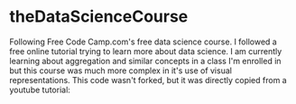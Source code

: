 # theDataScienceCourse
Following Free Code Camp.com's free data science course.
I followed a free online tutorial trying to learn more about data science. 
I am currently learning about aggregation and similar concepts in a class
I'm enrolled in but this course was much more complex in it's use of visual 
representations. 
This code wasn't forked, but it was directly copied from a youtube tutorial:
